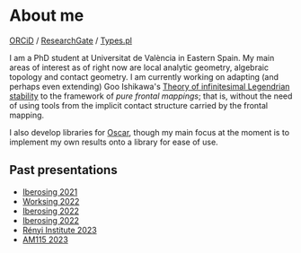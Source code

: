 # About me

[ORCiD](https://orcid.org/0000-0002-3115-1851) / [ResearchGate](https://www.researchgate.net/profile/Christian-Munoz-Cabello-2) / [Types.pl](https://types.pl/@CuspidalCoffee)

I am a PhD student at Universitat de València in Eastern Spain.
My main areas of interest as of right now are local analytic geometry, algebraic topology and contact geometry.
I am currently working on adapting (and perhaps even extending) Goo Ishikawa's [Theory of infinitesimal Legendrian stability][Ishikawa] to the framework of _pure frontal mappings_; that is, without the need of using tools from the implicit contact structure carried by the frontal mapping.

I also develop libraries for [Oscar], though my main focus at the moment is to implement my own results onto a library for ease of use.

## Past presentations
* [Iberosing 2021](presentations/Ibero21.pdf)
* [Worksing 2022](presentations/Work22.pdf)
* [Iberosing 2022](presentations/Ibero22.pdf)
* [Iberosing 2022](presentations/Ibero22.pdf)
* [Rényi Institute 2023](presentations/Renyi23.pdf)
* [AM115 2023](presentations/Jaca23.pdf)

<!-- -->
[Ishikawa]: (https://projecteuclid.org/journals/asian-journal-of-mathematics/volume-9/issue-1/Infinitesimal-Deformations-and-Stability-of-Singular-Legendre-Submanifolds/ajm/1118689230.full)
[Oscar]: https://oscar.computeralgebra.de
